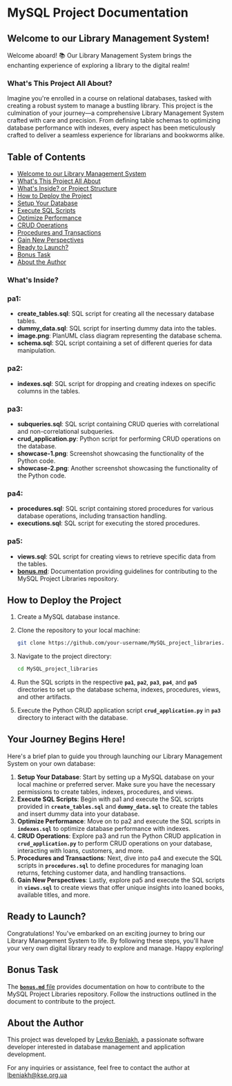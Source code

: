 # MySQL Project Documentation

## **Welcome to our Library Management System!**

Welcome aboard! 📚 Our Library Management System brings the enchanting experience of exploring a library to the digital realm!

### **What's This Project All About?**

Imagine you're enrolled in a course on relational databases, tasked with creating a robust system to manage a bustling library. This project is the culmination of your journey—a comprehensive Library Management System crafted with care and precision. From defining table schemas to optimizing database performance with indexes, every aspect has been meticulously crafted to deliver a seamless experience for librarians and bookworms alike.

## **Table of Contents**

- [Welcome to our Library Management System](https://github.com/LevkoBe/MySQL_project_libraries/blob/main/README.md#welcome-to-our-library-management-system)
- [What's This Project All About](https://github.com/LevkoBe/MySQL_project_libraries/blob/main/README.md#whats-this-project-all-about)
- [What's Inside? or Project Structure](https://github.com/LevkoBe/MySQL_project_libraries/blob/main/README.md#whats-inside)
- [How to Deploy the Project](https://github.com/LevkoBe/MySQL_project_libraries/blob/main/README.md#how-to-deploy-the-project)
- [Setup Your Database](https://github.com/LevkoBe/MySQL_project_libraries/blob/main/README.md#setup-your-database)
- [Execute SQL Scripts](https://github.com/LevkoBe/MySQL_project_libraries/blob/main/README.md#execute-sql-scripts)
- [Optimize Performance](https://github.com/LevkoBe/MySQL_project_libraries/blob/main/README.md#optimize-performance)
- [CRUD Operations](https://github.com/LevkoBe/MySQL_project_libraries/blob/main/README.md#crud-operations)
- [Procedures and Transactions](https://github.com/LevkoBe/MySQL_project_libraries/blob/main/README.md#procedures-and-transactions)
- [Gain New Perspectives](https://github.com/LevkoBe/MySQL_project_libraries/blob/main/README.md#gain-new-perspectives)
- [Ready to Launch?](https://github.com/LevkoBe/MySQL_project_libraries/blob/main/README.md#ready-to-launch)
- [Bonus Task](https://github.com/LevkoBe/MySQL_project_libraries/blob/main/README.md#bonus-task)
- [About the Author](https://github.com/LevkoBe/MySQL_project_libraries/blob/main/README.md#about-the-author)

### **What's Inside?**

### pa1:

- **create_tables.sql**: SQL script for creating all the necessary database tables.
- **dummy_data.sql**: SQL script for inserting dummy data into the tables.
- **image.png**: PlanUML class diagram representing the database schema.
- **schema.sql**: SQL script containing a set of different queries for data manipulation.

### pa2:

- **indexes.sql**: SQL script for dropping and creating indexes on specific columns in the tables.

### pa3:

- **subqueries.sql**: SQL script containing CRUD queries with correlational and non-correlational subqueries.
- **crud_application.py**: Python script for performing CRUD operations on the database.
- **showcase-1.png**: Screenshot showcasing the functionality of the Python code.
- **showcase-2.png**: Another screenshot showcasing the functionality of the Python code.

### pa4:

- **procedures.sql**: SQL script containing stored procedures for various database operations, including transaction handling.
- **executions.sql**: SQL script for executing the stored procedures.

### pa5:

- **views.sql**: SQL script for creating views to retrieve specific data from the tables.
- **[bonus.md](http://bonus.md/)**: Documentation providing guidelines for contributing to the MySQL Project Libraries repository.

## How to Deploy the Project

1. Create a MySQL database instance.
2. Clone the repository to your local machine:
    
    ```bash
    git clone https://github.com/your-username/MySQL_project_libraries.git
    ```
    
3. Navigate to the project directory:
    
    ```bash
    cd MySQL_project_libraries
    ```
    
4. Run the SQL scripts in the respective **`pa1`**, **`pa2`**, **`pa3`**, **`pa4`**, and **`pa5`** directories to set up the database schema, indexes, procedures, views, and other artifacts.
5. Execute the Python CRUD application script **`crud_application.py`** in **`pa3`** directory to interact with the database.

## **Your Journey Begins Here!**

Here's a brief plan to guide you through launching our Library Management System on your own database:

1. **Setup Your Database**: Start by setting up a MySQL database on your local machine or preferred server. Make sure you have the necessary permissions to create tables, indexes, procedures, and views.
2. **Execute SQL Scripts**: Begin with pa1 and execute the SQL scripts provided in **`create_tables.sql`** and **`dummy_data.sql`** to create the tables and insert dummy data into your database.
3. **Optimize Performance**: Move on to pa2 and execute the SQL scripts in **`indexes.sql`** to optimize database performance with indexes.
4. **CRUD Operations**: Explore pa3 and run the Python CRUD application in **`crud_application.py`** to perform CRUD operations on your database, interacting with loans, customers, and more.
5. **Procedures and Transactions**: Next, dive into pa4 and execute the SQL scripts in **`procedures.sql`** to define procedures for managing loan returns, fetching customer data, and handling transactions.
6. **Gain New Perspectives**: Lastly, explore pa5 and execute the SQL scripts in **`views.sql`** to create views that offer unique insights into loaned books, available titles, and more.

## **Ready to Launch?**

Congratulations! You've embarked on an exciting journey to bring our Library Management System to life. By following these steps, you'll have your very own digital library ready to explore and manage. Happy exploring!

## **Bonus Task**

The [**`bonus.md`** file](https://github.com/LevkoBe/MySQL_project_libraries/blob/main/pa5/bonus.md) provides documentation on how to contribute to the MySQL Project Libraries repository. Follow the instructions outlined in the document to contribute to the project.

## **About the Author**

This project was developed by [Levko Beniakh](https://www.linkedin.com/in/levko-beniakh-91a2422b4/), a passionate software developer interested in database management and application development.

For any inquiries or assistance, feel free to contact the author at [lbeniakh@kse.org.ua](mailto:lbeniakh@kse.org.ua)
